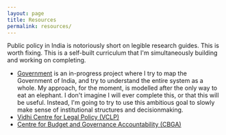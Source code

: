 ```yaml
---
layout: page
title: Resources
permalink: resources/
---
```


Public policy in India is notoriously short on legible research guides. This is worth fixing. This is a self-built curriculum that I'm simultaneously building and working on completing.
* [Government](/government) is an in-progress project where I try to map the Government of India, and try to understand the entire system as a whole. My approach, for the moment, is modelled after the only way to eat an elephant. I don't imagine I will ever complete this, or that this will be useful. Instead, I'm going to try to use this ambitious goal to slowly make sense of institutional structures and decisionmaking. 
* [Vidhi Centre for Legal Policy (VCLP)](https://vidhilegalpolicy.in) 
* [Centre for Budget and Governance Accountability (CBGA)](https://www.cbgaindia.org/)
